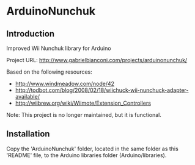 # ArduinoNunchuk

## Introduction

Improved Wii Nunchuk library for Arduino

Project URL: http://www.gabrielbianconi.com/projects/arduinonunchuk/

Based on the following resources:
- http://www.windmeadow.com/node/42
- http://todbot.com/blog/2008/02/18/wiichuck-wii-nunchuck-adapter-available/
- http://wiibrew.org/wiki/Wiimote/Extension_Controllers

Note: This project is no longer maintained, but it is functional.

## Installation

Copy the 'ArduinoNunchuk' folder, located in the same folder as this 'README' file, to the Arduino libraries folder (Arduino/libraries).